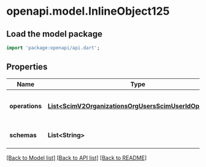 # openapi.model.InlineObject125

## Load the model package
```dart
import 'package:openapi/api.dart';
```

## Properties
Name | Type | Description | Notes
------------ | ------------- | ------------- | -------------
**operations** | [**List&lt;ScimV2OrganizationsOrgUsersScimUserIdOperations&gt;**](ScimV2OrganizationsOrgUsersScimUserIdOperations.md) | Set of operations to be performed | [default to []]
**schemas** | **List&lt;String&gt;** |  | [optional] [default to []]

[[Back to Model list]](../README.md#documentation-for-models) [[Back to API list]](../README.md#documentation-for-api-endpoints) [[Back to README]](../README.md)


